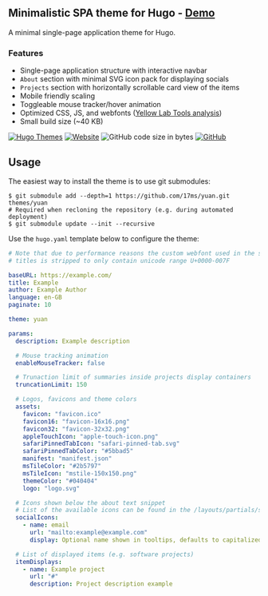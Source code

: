 ## Minimalistic SPA theme for Hugo - [Demo](https://17ms.github.io/yuan/)

A minimal single-page application theme for Hugo. 

### Features

- Single-page application structure with interactive navbar
- `About` section with minimal SVG icon pack for displaying socials
- `Projects` section with horizontally scrollable card view of the items
- Mobile friendly scaling
- Toggleable mouse tracker/hover animation
- Optimized CSS, JS, and webfonts ([Yellow Lab Tools analysis](https://yellowlab.tools/result/gpauyycoc9))
- Small build size (~40 KB)

[![Hugo Themes](https://img.shields.io/badge/Hugo--Themes-@Yuan-f5429b)](https://themes.gohugo.io/themes/yuan/) [![Website](https://img.shields.io/website?up_message=online&down_message=offline&url=https%3A%2F%2F17ms.github.io%2Fyuan%2F)](https://17ms.github.io/yuan/) ![GitHub code size in bytes](https://img.shields.io/github/languages/code-size/17ms/yuan) [![GitHub](https://img.shields.io/github/license/17ms/yuan)](https://github.com/17ms/yuan/blob/master/LICENSE)

## Usage

The easiest way to install the theme is to use git submodules:

```shell
$ git submodule add --depth=1 https://github.com/17ms/yuan.git themes/yuan
# Required when recloning the repository (e.g. during automated deployment)
$ git submodule update --init --recursive
```

Use the `hugo.yaml` template below to configure the theme:

```yaml
# Note that due to performance reasons the custom webfont used in the site's
# titles is stripped to only contain unicode range U+0000-007F

baseURL: https://example.com/
title: Example
author: Example Author
language: en-GB
paginate: 10

theme: yuan

params:
  description: Example description

  # Mouse tracking animation
  enableMouseTracker: false

  # Trunaction limit of summaries inside projects display containers
  truncationLimit: 150

  # Logos, favicons and theme colors
  assets:
    favicon: "favicon.ico"
    favicon16: "favicon-16x16.png"
    favicon32: "favicon-32x32.png"
    appleTouchIcon: "apple-touch-icon.png"
    safariPinnedTabIcon: "safari-pinned-tab.svg"
    safariPinnedTabColor: "#5bbad5"
    manifest: "manifest.json"
    msTileColor: "#2b5797"
    msTileIcon: "mstile-150x150.png"
    themeColor: "#040404"
    logo: "logo.svg"

  # Icons shown below the about text snippet
  # List of the available icons can be found in the /layouts/partials/svg.html file
  socialIcons:
    - name: email
      url: "mailto:example@example.com"
      display: Optional name shown in tooltips, defaults to capitalized name

  # List of displayed items (e.g. software projects)
  itemDisplays:
    - name: Example project
      url: "#"
      description: Project description example
```
